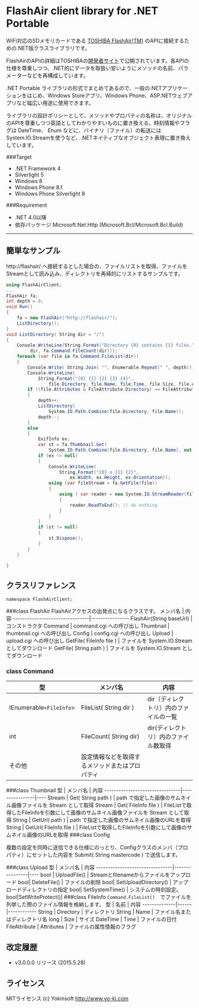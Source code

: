 ﻿FlashAir client library for .NET Portable
===================

WiFi対応のSDメモリカードである [TOSHIBA FlashAir(TM)](http://www.toshiba.co.jp/p-media/flashair/) のAPIに接続するための.NET版クラスライブラリです。

FlashAirのAPIの詳細はTOSHIBAの[開発者サイト](https://flashair-developers.com/ja/)で公開されています。各APIの仕様を尊重しつつ、.NET的にデータを取扱い安いようにメソッドの名前、パラメーターなどを再構成しています。

.NET Portable ライブラリの形式でまとめてあるので、一般の.NETアプリケーションをはじめ、Windows Storeアプリ、Windows Phone、ASP.NETウェブアプリなど幅広い用途に使用できます。

ライブラリの設計ポリシーとして、メソッドやプロパティの名称は、オリジナルのAPIを尊重しつつ英語としてわかりやすいものに置き換える。時刻情報やフラグは DateTime、 Enum などに、バイナリ（ファイル）の転送には System.IO.Streamを使うなど、.NETネイティブなオブジェクト表現に置き換えしています。

###Target
- .NET Framework 4
- Silverlight 5
- Windows 8
- Windows Phone 8.1
- Windows Phone Silverlight 8

###Requirement
- .NET 4.0以降
- 依存パッケージ Microsoft.Net.Http (Microsoft.Bcl/Microsoft.Bcl.Build)

----------

簡単なサンプル
------------
http://flashair/ へ接続するとした場合の、ファイルリストを取得、ファイルをStreamとして読み込み、ディレクトリを再帰的にリストするサンプルです。
```cs
using FlashAirClient;
...
FlashAir fa;
int depth = 0;
void Run()
{
	fa = new FlashAir("http://flashair/");
	ListDirectory();
}
void ListDirectory( String dir = "/")
{
    Console.WriteLine(String.Format("Directory {0} contains {1} files.",
	     dir, fa.Command.FileCount(dir)));
    foreach (var file in fa.Command.FileList(dir))
    {
        Console.Write( String.Join( "", Enumerable.Repeat(" ", depth)));
        Console.WriteLine(
            String.Format("{0} {1} {2} {3} {4}", 
	            file.Directory, file.Name, file.Time, file.Size, file.Attributes));
        if ((file.Attributes & FileAttribute.Directory) == FileAttribute.Directory)
        {
            depth++;
            ListDirectory(
	            System.IO.Path.Combine(file.Directory, file.Name));
            depth--;
        }
        else
        {
            ExifInfo ex;
            var st = fa.Thumbnail.Get(
	            System.IO.Path.Combine(file.Directory, file.Name), out ex);
            if (ex != null)
            {
                Console.WriteLine(
	                String.Format("{0} x {1} {2}", 
		                ex.Width, ex.Height, ex.Orientation));
                using (var fileStream = fa.GetFile(file))
                {
                    using ( var reader = new System.IO.StreamReader(fileStream))
                    {
                        reader.ReadToEnd(); // do nothing
                    }
                }
            }
            if (st != null)
            {
                st.Dispose();
            }
        }
    }

}
```
クラスリファレンス
---------------------
`namespace FlashAirClient;`

###class FlashAir
FlashAirアクセスの出発点になるクラスです。
メンバ名                          | 内容
--------------------------------|----------------
FlashAir(String baseUrl)		|コンストラクタ
Command                         | command.cgi への呼び出し
Thumbnail                       | thumbnail.cgi への呼び出し
Config                          | config.cgi への呼び出し
Upload                          | upload.cgi への呼び出し
GetFile( FileInfo file )        | ファイルを System.IO.Stream としてダウンロード
GetFile( String path )          | ファイルを System.IO.Stream としてダウンロード


### class Command
型                          | メンバ名 | 内容
--------------------------------|----------------|----
IEnumerable`<FileInfo`> 		| FileList( String dir ) | dir（ディレクトリ）内のファイルの一覧
int						| FileCount( String dir) | dir(ディレクトリ）内のファイル数取得
その他 | 設定情報などを取得するメソッドまたはプロパティ

###class Thumbnail
型                          | メンバ名 | 内容
--------------------------------|----------------|----
Stream | Get( String path ) | path で指定した画像のサムネイル画像ファイルを Stream として取得
Stream | Get( FileInfo file ) | FileListで取得したFileInfoを引数にして画像のサムネイル画像ファイルを Stream として取得
String | GetUrl( path ) | path で指定した画像のサムネイル画像のURLを取得
String | GetUrl( FileInfo file ) | FileListで取得したFileInfoを引数にして画像のサムネイル画像のURLを取得
###class Config

複数の設定を同時に送信できる仕様にのっとり、Configクラスのメンバ（プロパティ）にセットした内容を Submit( String mastercode ) で送信します。

###class Upload
型                          | メンバ名 | 内容
--------------------------------|----------------|----
bool | UploadFile() | Streamとfilenameからファイルをアップロード
bool| DeleteFile() | ファイルの削除
bool| SetUploadDirectory() | アップロードディレクトリの指定
bool| SetSystemTime() | システムの時刻設定。
bool|SetWriteProtect()| 
###class FileInfo
`Command.FileList()`　でファイルを列挙した際のファイル情報を格納します。
型            | 名前  | 内容
--------------|------|------------
String        | Directory | ディレクトリ
String        | Name | ファイル名またはディレクトリ名
long          | Size | サイズ
DateTime      | Time | ファイルの日付
FileAttribute | Attributes | ファイルの属性情報のフラグ

改定履歴
-------------
-  v3.0.0.0 リリース (2015.5.28)

ライセンス
-------------
MITライセンス
(c) Yokinsoft http://www.yo-ki.com
